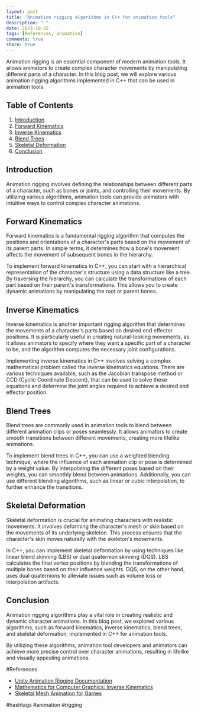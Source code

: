 ```yaml
---
layout: post
title: "Animation rigging algorithms in C++ for animation tools"
description: " "
date: 2023-10-25
tags: [References, animation]
comments: true
share: true
---
```


Animation rigging is an essential component of modern animation tools. It allows animators to create complex character movements by manipulating different parts of a character. In this blog post, we will explore various animation rigging algorithms implemented in C++ that can be used in animation tools.

## Table of Contents
1. [Introduction](#introduction)
2. [Forward Kinematics](#forward-kinematics)
3. [Inverse Kinematics](#inverse-kinematics)
4. [Blend Trees](#blend-trees)
5. [Skeletal Deformation](#skeletal-deformation)
6. [Conclusion](#conclusion)

## Introduction
Animation rigging involves defining the relationships between different parts of a character, such as bones or joints, and controlling their movements. By utilizing various algorithms, animation tools can provide animators with intuitive ways to control complex character animations.

## Forward Kinematics
Forward kinematics is a fundamental rigging algorithm that computes the positions and orientations of a character's parts based on the movement of its parent parts. In simple terms, it determines how a bone's movement affects the movement of subsequent bones in the hierarchy.

To implement forward kinematics in C++, you can start with a hierarchical representation of the character's structure using a data structure like a tree. By traversing the hierarchy, you can calculate the transformations of each part based on their parent's transformations. This allows you to create dynamic animations by manipulating the root or parent bones.

## Inverse Kinematics
Inverse kinematics is another important rigging algorithm that determines the movements of a character's parts based on desired end effector positions. It is particularly useful in creating natural-looking movements, as it allows animators to specify where they want a specific part of a character to be, and the algorithm computes the necessary joint configurations.

Implementing inverse kinematics in C++ involves solving a complex mathematical problem called the inverse kinematics equations. There are various techniques available, such as the Jacobian transpose method or CCD (Cyclic Coordinate Descent), that can be used to solve these equations and determine the joint angles required to achieve a desired end effector position.

## Blend Trees
Blend trees are commonly used in animation tools to blend between different animation clips or poses seamlessly. It allows animators to create smooth transitions between different movements, creating more lifelike animations.

To implement blend trees in C++, you can use a weighted blending technique, where the influence of each animation clip or pose is determined by a weight value. By interpolating the different poses based on their weights, you can smoothly blend between animations. Additionally, you can use different blending algorithms, such as linear or cubic interpolation, to further enhance the transitions.

## Skeletal Deformation
Skeletal deformation is crucial for animating characters with realistic movements. It involves deforming the character's mesh or skin based on the movements of its underlying skeleton. This process ensures that the character's skin moves naturally with the skeleton's movements.

In C++, you can implement skeletal deformation by using techniques like linear blend skinning (LBS) or dual quaternion skinning (DQS). LBS calculates the final vertex positions by blending the transformations of multiple bones based on their influence weights. DQS, on the other hand, uses dual quaternions to alleviate issues such as volume loss or interpolation artifacts.

## Conclusion
Animation rigging algorithms play a vital role in creating realistic and dynamic character animations. In this blog post, we explored various algorithms, such as forward kinematics, inverse kinematics, blend trees, and skeletal deformation, implemented in C++ for animation tools.

By utilizing these algorithms, animation tool developers and animators can achieve more precise control over character animations, resulting in lifelike and visually appealing animations.

#References
- [Unity Animation Rigging Documentation](https://docs.unity3d.com/Packages/com.unity.animation.rigging@latest)
- [Mathematics for Computer Graphics: Inverse Kinematics](https://www.scratchapixel.com/lessons/advanced-algorithms/inverse-kinematics/introduction)
- [Skeletal Mesh Animation for Games](https://www.flipcode.com/archives/Skeletal_Mesh_Animation_for_Games.shtml)

#hashtags
#animation #rigging